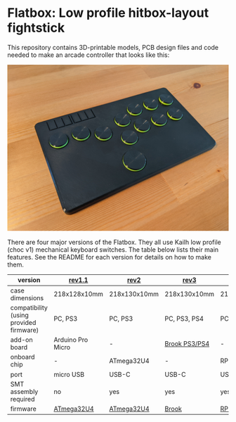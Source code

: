 # Flatbox: Low profile hitbox-layout fightstick

This repository contains 3D-printable models, PCB design files and code needed to make an arcade controller that looks like this:

![Assembled Flatbox](hardware-rev2/images/Flatbox-rev2b-finished-product.jpg)

There are four major versions of the Flatbox. They all use Kailh low profile (choc v1) mechanical keyboard switches. The table below lists their main features. See the README for each version for details on how to make them.

version | [rev1.1](hardware-rev1.1) | [rev2](hardware-rev2) | [rev3](hardware-rev3) | [rev4](hardware-rev4)
------- | ------------------------- | --------------------- | --------------------- | ---------------------
case dimensions | 218x128x10mm | 218x130x10mm | 218x130x10mm | 218x130x10mm
compatibility (using provided firmware) | PC, PS3 | PC, PS3 | PC, PS3, PS4 | PC, PS3
add-on board | Arduino Pro Micro | - | [Brook PS3/PS4](https://www.brookaccessory.com/detail/58690501/) | -
onboard chip | - | ATmega32U4 | - | RP2040
port | micro USB | USB-C | USB-C | USB-C
SMT assembly required | no | yes | yes | yes
firmware | [ATmega32U4](firmware-atmega32u4) | [ATmega32U4](firmware-atmega32u4) | [Brook](https://www.brookaccessory.com/download/PS3/) | [RP2040](firmware-rp2040)

